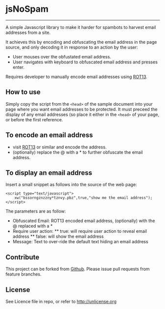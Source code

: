 # jsNoSpam
----------
A simple Javascript library to make it harder for spambots to harvest email addresses from a site.

It achieves this by encoding and obfuscating the email address in the page source, and only decoding it in response to an action by the user:
* User mouses over the obfustated email address.
* User navigates with keyboard to obfuscated email address and presses enter.

Requires developer to manually encode email addresses using [ROT13](http://rot13.com).

How to use
----------
Simply copy the script from the <code>&lt;head></code> of the sample document into your page where you want email addresses to be protected.
It must preceed the display of any email addresses (so place it either in the <code>&lt;head></code> of your page, or before the first reference.
    
To encode an email address
--------------------------
* visit [ROT13](http://rot13.com) or similar and encode the address.
* (optionally) replace the @ with a * to further obfuscate the email address.

To display an email address
---------------------------
Insert a small snippet as follows into the source of the web page:

    <script type="text/javascript">
        xw("bssorngznzzny*tznvy.pbz",true,"show me the email address");
    </script>
    
The parameters are as follow:
* Obfuscated Email: ROT13 encoded email address, (optionally) with the @ replaced with a *
* Require user action:
  ** true: will require user action to reveal email address
  ** false: will show the email address
* Message: Text to over-ride the default text hiding an email address

    

Contribute
----------
This project can be forked from
[Github](https://github.com/Offbeatmammal/jsNoSpam). Please issue pull
requests from feature branches.

License
-------
See Licence file in repo, or refer to http://unlicense.org